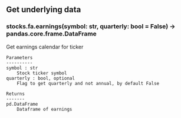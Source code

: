 ## Get underlying data 
### stocks.fa.earnings(symbol: str, quarterly: bool = False) -> pandas.core.frame.DataFrame

Get earnings calendar for ticker

    Parameters
    ----------
    symbol : str
        Stock ticker symbol
    quarterly : bool, optional
        Flag to get quarterly and not annual, by default False

    Returns
    -------
    pd.DataFrame
        Dataframe of earnings

